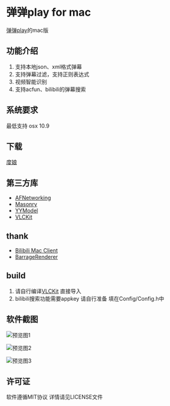 # 弹弹play for mac

[弹弹play](http://www.dandanplay.com/)的mac版 

## 功能介绍
1. 支持本地json、xml格式弹幕
2. 支持弹幕过滤，支持正则表达式
3. 视频智能识别
4. 支持acfun、bilibili的弹幕搜索

## 系统要求
最低支持 osx 10.9

## 下载
[度娘](http://pan.baidu.com/s/1kUnnfGr)

## 第三方库
* [AFNetworking](https://github.com/AFNetworking/AFNetworking)
* [Masonry](https://github.com/jdg/MBProgressHUD)
* [YYModel](https://github.com/ibireme/YYModel)
* [VLCKit](https://code.videolan.org/videolan/VLCKit)

## thank
* [Bilibili Mac Client](https://github.com/typcn/bilibili-mac-client)
* [BarrageRenderer](https://github.com/unash/BarrageRenderer)

## build
1. 请自行编译[VLCKit](https://code.videolan.org/videolan/VLCKit) 直接导入
2. bilibili搜索功能需要appkey 请自行准备 填在Config/Config.h中

## 软件截图
![预览图1](https://github.com/sunsx9316/DanDanPlayForMac/blob/master/snapshot/img1.png)

![预览图2](https://github.com/sunsx9316/DanDanPlayForMac/blob/master/snapshot/img2.png)

![预览图3](https://github.com/sunsx9316/DanDanPlayForMac/blob/master/snapshot/img3.png)

## 许可证
软件遵循MIT协议 详情请见LICENSE文件
